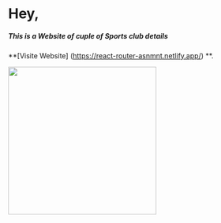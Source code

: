 

# Hey, 
##### This is a Website of cuple of Sports club details
**[Visite Website] (https://react-router-asnmnt.netlify.app/) **.

<img width="300px" src="https://i.ibb.co/PjqRcb5/Screenshot-31.png" />

